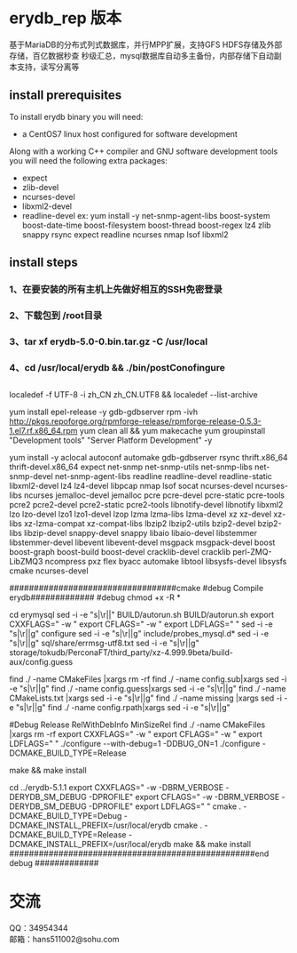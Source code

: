 # erydb_rep 版本
基于MariaDB的分布式列式数据库，并行MPP扩展，支持GFS HDFS存储及外部存储，百亿数据秒查 秒级汇总，mysql数据库自动多主备份，内部存储下自动副本支持，读写分离等

## install prerequisites
To install erydb binary you will need:

  * a CentOS7  linux host configured for software development

Along with a working C++ compiler and GNU software development tools you will need the following extra packages:

  * expect
  * zlib-devel
  * ncurses-devel
  * libxml2-devel
  * readline-devel
ex:
yum install -y  net-snmp-agent-libs boost-system boost-date-time boost-filesystem boost-thread boost-regex lz4 zlib snappy rsync expect readline ncurses nmap lsof libxml2 

## install steps
### 1、在要安装的所有主机上先做好相互的SSH免密登录
### 2、下载包到 /root目录
### 3、tar xf erydb-5.0-0.bin.tar.gz -C /usr/local
### 4、cd /usr/local/erydb && ./bin/postConofingure

##
localedef -f UTF-8 -i zh_CN zh_CN.UTF8 && localedef --list-archive 


yum install epel-release -y gdb-gdbserver
rpm -ivh http://pkgs.repoforge.org/rpmforge-release/rpmforge-release-0.5.3-1.el7.rf.x86_64.rpm
yum clean all && yum makecache
yum groupinstall "Development tools" "Server Platform Development" -y

yum install -y aclocal autoconf automake  gdb-gdbserver rsync thrift.x86_64 thrift-devel.x86_64 expect net-snmp net-snmp-utils net-snmp-libs net-snmp-devel net-snmp-agent-libs readline readline-devel readline-static  libxml2-devel lz4 lz4-devel libpcap nmap lsof socat ncurses-devel ncurses-libs ncurses  jemalloc-devel jemalloc pcre pcre-devel pcre-static pcre-tools  pcre2 pcre2-devel pcre2-static pcre2-tools libnotify-devel libnotify libxml2 lzo lzo-devel lzo1 lzo1-devel lzop lzma lzma-libs  lzma-devel xz xz-devel xz-libs xz-lzma-compat xz-compat-libs lbzip2 lbzip2-utils bzip2-devel bzip2-libs libzip-devel snappy-devel snappy libaio libaio-devel libstemmer libstemmer-devel libevent libevent-devel msgpack msgpack-devel boost boost-graph boost-build boost-devel cracklib-devel cracklib perl-ZMQ-LibZMQ3  ncompress pxz  flex byacc  automake libtool   libsysfs-devel libsysfs cmake ncurses-devel
 
##################################cmake #debug Compile erydb#############
#debug
chmod +x -R *

cd erymysql 
sed -i -e "s|\r||" BUILD/autorun.sh
BUILD/autorun.sh
export CXXFLAGS="  -w  "
export CFLAGS=" -w   "
export LDFLAGS=" "
sed -i -e "s|\r||g" configure
sed -i -e "s|\r||g" include/probes_mysql.d*
sed -i -e "s|\r||g" sql/share/errmsg-utf8.txt
sed -i -e "s|\r||g" storage/tokudb/PerconaFT/third_party/xz-4.999.9beta/build-aux/config.guess

find ./ -name CMakeFiles |xargs rm -rf 
find ./ -name config.sub|xargs  sed -i -e "s|\r||g" 
find ./ -name config.guess|xargs  sed -i -e "s|\r||g" 
find ./ -name CMakeLists.txt |xargs  sed -i -e "s|\r||g" 
find ./ -name missing |xargs  sed -i -e "s|\r||g" 
find ./ -name config.rpath|xargs  sed -i -e "s|\r||g" 


#Debug Release RelWithDebInfo MinSizeRel
find ./ -name CMakeFiles |xargs rm -rf 
export CXXFLAGS="  -w  "
export CFLAGS=" -w   "
export LDFLAGS=" "
./configure  --with-debug=1   -DDBUG_ON=1 
./configure -DCMAKE_BUILD_TYPE=Release 

make && make install 


cd ../erydb-5.1.1
export CXXFLAGS="  -w   -DBRM_VERBOSE -DERYDB_SM_DEBUG -DPROFILE"
export CFLAGS=" -w    -DBRM_VERBOSE -DERYDB_SM_DEBUG -DPROFILE"
export LDFLAGS=" "
cmake . -DCMAKE_BUILD_TYPE=Debug  -DCMAKE_INSTALL_PREFIX=/usr/local/erydb 
cmake . -DCMAKE_BUILD_TYPE=Release -DCMAKE_INSTALL_PREFIX=/usr/local/erydb 
make && make install 
##################################################end debug  #############




<h1>交流</h1>
QQ：34954344 <br>
邮箱：hans511002@sohu.com <br>
